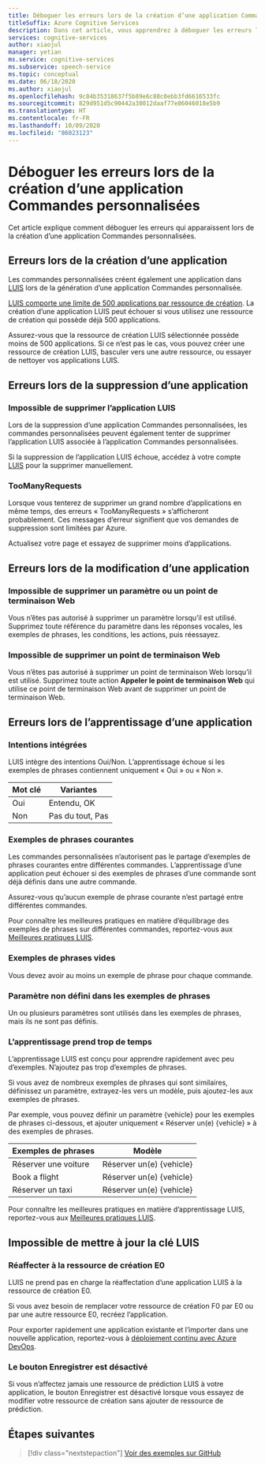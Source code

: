 ```yaml
---
title: Déboguer les erreurs lors de la création d’une application Commandes personnalisées (préversion)
titleSuffix: Azure Cognitive Services
description: Dans cet article, vous apprendrez à déboguer les erreurs lors de la création d’une application Commandes personnalisées.
services: cognitive-services
author: xiaojul
manager: yetian
ms.service: cognitive-services
ms.subservice: speech-service
ms.topic: conceptual
ms.date: 06/18/2020
ms.author: xiaojul
ms.openlocfilehash: 9c84b35318637f5b89e6c88c0ebb3fd6616533fc
ms.sourcegitcommit: 829d951d5c90442a38012daaf77e86046018e5b9
ms.translationtype: HT
ms.contentlocale: fr-FR
ms.lasthandoff: 10/09/2020
ms.locfileid: "86023123"
---
```

# <a name="debug-errors-when-authoring-a-custom-commands-application"></a>Déboguer les erreurs lors de la création d’une application Commandes personnalisées

Cet article explique comment déboguer les erreurs qui apparaissent lors de la création d’une application Commandes personnalisées. 

## <a name="errors-when-creating-an-application"></a>Erreurs lors de la création d’une application
Les commandes personnalisées créent également une application dans [LUIS](https://www.luis.ai/) lors de la génération d’une application Commandes personnalisée. 

[LUIS comporte une limite de 500 applications par ressource de création](https://docs.microsoft.com/azure/cognitive-services/luis/luis-limits). La création d’une application LUIS peut échouer si vous utilisez une ressource de création qui possède déjà 500 applications. 

Assurez-vous que la ressource de création LUIS sélectionnée possède moins de 500 applications. Si ce n’est pas le cas, vous pouvez créer une ressource de création LUIS, basculer vers une autre ressource, ou essayer de nettoyer vos applications LUIS.  

## <a name="errors-when-deleting-an-application"></a>Erreurs lors de la suppression d’une application
### <a name="cant-delete-luis-application"></a>Impossible de supprimer l’application LUIS
Lors de la suppression d’une application Commandes personnalisées, les commandes personnalisées peuvent également tenter de supprimer l’application LUIS associée à l’application Commandes personnalisées.

Si la suppression de l’application LUIS échoue, accédez à votre compte [LUIS](https://www.luis.ai/) pour la supprimer manuellement.

### <a name="toomanyrequests"></a>TooManyRequests
Lorsque vous tenterez de supprimer un grand nombre d’applications en même temps, des erreurs « TooManyRequests » s’afficheront probablement. Ces messages d’erreur signifient que vos demandes de suppression sont limitées par Azure. 

Actualisez votre page et essayez de supprimer moins d’applications.

## <a name="errors-when-modifying-an-application"></a>Erreurs lors de la modification d’une application

### <a name="cant-delete-a-parameter-or-a-web-endpoint"></a>Impossible de supprimer un paramètre ou un point de terminaison Web
Vous n’êtes pas autorisé à supprimer un paramètre lorsqu’il est utilisé. Supprimez toute référence du paramètre dans les réponses vocales, les exemples de phrases, les conditions, les actions, puis réessayez.

### <a name="cant-delete-a-web-endpoint"></a>Impossible de supprimer un point de terminaison Web
Vous n’êtes pas autorisé à supprimer un point de terminaison Web lorsqu’il est utilisé. Supprimez toute action **Appeler le point de terminaison Web** qui utilise ce point de terminaison Web avant de supprimer un point de terminaison Web.

## <a name="errors-when-training-an-application"></a>Erreurs lors de l’apprentissage d’une application
### <a name="built-in-intents"></a>Intentions intégrées
LUIS intègre des intentions Oui/Non. L’apprentissage échoue si les exemples de phrases contiennent uniquement « Oui » ou « Non ». 

| Mot clé | Variantes | 
| ------- | --------- | 
| Oui | Entendu, OK |
| Non | Pas du tout, Pas | 

### <a name="common-sample-sentences"></a>Exemples de phrases courantes
Les commandes personnalisées n’autorisent pas le partage d’exemples de phrases courantes entre différentes commandes. L’apprentissage d’une application peut échouer si des exemples de phrases d’une commande sont déjà définis dans une autre commande. 

Assurez-vous qu’aucun exemple de phrase courante n’est partagé entre différentes commandes. 

Pour connaître les meilleures pratiques en matière d’équilibrage des exemples de phrases sur différentes commandes, reportez-vous aux [Meilleures pratiques LUIS](https://docs.microsoft.com/azure/cognitive-services/luis/luis-concept-best-practices).

### <a name="empty-sample-sentences"></a>Exemples de phrases vides
Vous devez avoir au moins un exemple de phrase pour chaque commande.

### <a name="undefined-parameter-in-sample-sentences"></a>Paramètre non défini dans les exemples de phrases
Un ou plusieurs paramètres sont utilisés dans les exemples de phrases, mais ils ne sont pas définis.

### <a name="training-takes-too-long"></a>L’apprentissage prend trop de temps
L’apprentissage LUIS est conçu pour apprendre rapidement avec peu d’exemples. N’ajoutez pas trop d’exemples de phrases. 

Si vous avez de nombreux exemples de phrases qui sont similaires, définissez un paramètre, extrayez-les vers un modèle, puis ajoutez-les aux exemples de phrases.

Par exemple, vous pouvez définir un paramètre {vehicle} pour les exemples de phrases ci-dessous, et ajouter uniquement « Réserver un(e) {vehicle} » à des exemples de phrases.

| Exemples de phrases | Modèle | 
| ------- | ------- | 
| Réserver une voiture | Réserver un(e) {vehicle} | 
| Book a flight | Réserver un(e) {vehicle} |
| Réserver un taxi | Réserver un(e) {vehicle} |

Pour connaître les meilleures pratiques en matière d’apprentissage LUIS, reportez-vous aux [Meilleures pratiques LUIS](https://docs.microsoft.com/azure/cognitive-services/luis/luis-concept-best-practices).

## <a name="cant-update-luis-key"></a>Impossible de mettre à jour la clé LUIS
### <a name="reassign-to-e0-authoring-resource"></a>Réaffecter à la ressource de création E0
LUIS ne prend pas en charge la réaffectation d’une application LUIS à la ressource de création E0.

Si vous avez besoin de remplacer votre ressource de création F0 par E0 ou par une autre ressource E0, recréez l’application. 

Pour exporter rapidement une application existante et l’importer dans une nouvelle application, reportez-vous à [déploiement continu avec Azure DevOps](./how-to-custom-commands-deploy-cicd.md).

### <a name="save-button-is-disabled"></a>Le bouton Enregistrer est désactivé
Si vous n’affectez jamais une ressource de prédiction LUIS à votre application, le bouton Enregistrer est désactivé lorsque vous essayez de modifier votre ressource de création sans ajouter de ressource de prédiction.

## <a name="next-steps"></a>Étapes suivantes

> [!div class="nextstepaction"]
> [Voir des exemples sur GitHub](https://aka.ms/speech/cc-samples)
